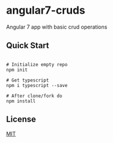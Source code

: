 # angular7-cruds
Angular 7 app with basic crud operations

## Quick Start
``` node

# Initialize empty repo
npm init

# Get typescript
npm i typescript --save

# After clone/fork do
npm install
```

## License
[MIT](https://choosealicense.com/licenses/mit/)
